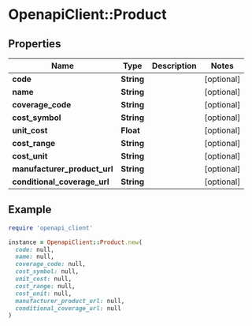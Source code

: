 # OpenapiClient::Product

## Properties

| Name | Type | Description | Notes |
| ---- | ---- | ----------- | ----- |
| **code** | **String** |  | [optional] |
| **name** | **String** |  | [optional] |
| **coverage_code** | **String** |  | [optional] |
| **cost_symbol** | **String** |  | [optional] |
| **unit_cost** | **Float** |  | [optional] |
| **cost_range** | **String** |  | [optional] |
| **cost_unit** | **String** |  | [optional] |
| **manufacturer_product_url** | **String** |  | [optional] |
| **conditional_coverage_url** | **String** |  | [optional] |

## Example

```ruby
require 'openapi_client'

instance = OpenapiClient::Product.new(
  code: null,
  name: null,
  coverage_code: null,
  cost_symbol: null,
  unit_cost: null,
  cost_range: null,
  cost_unit: null,
  manufacturer_product_url: null,
  conditional_coverage_url: null
)
```

